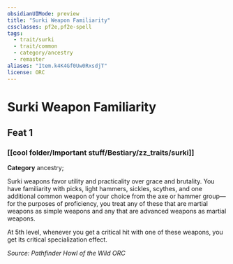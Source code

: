 ```yaml
---
obsidianUIMode: preview
title: "Surki Weapon Familiarity"
cssclasses: pf2e,pf2e-spell
tags:
  - trait/surki
  - trait/common
  - category/ancestry
  - remaster
aliases: "Item.k4K4Gf0Uw0RxsdjT"
license: ORC
---
```

# Surki Weapon Familiarity
## Feat 1
### [[cool folder/Important stuff/Bestiary/zz_traits/surki]]

**Category** ancestry; 




Surki weapons favor utility and practicality over grace and brutality. You have familiarity with picks, light hammers, sickles, scythes, and one additional common weapon of your choice from the axe or hammer group—for the purposes of proficiency, you treat any of these that are martial weapons as simple weapons and any that are advanced weapons as martial weapons.

At 5th level, whenever you get a critical hit with one of these weapons, you get its critical specialization effect.

*Source: Pathfinder Howl of the Wild*
*ORC*